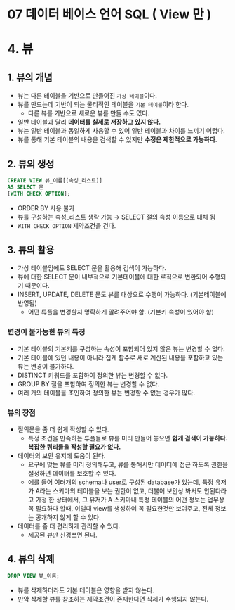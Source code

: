 # 07 데이터 베이스 언어 SQL ( View 만 )

# 4. 뷰

## 1. 뷰의 개념

- 뷰는 다른 테이블을 기반으로 만들어진 `가상 테이블`이다.
- 뷰를 만드는데 기반이 되는 물리적인 테이블을 `기본 테이블`이라 한다.
    - 다른 뷰를 기반으로 새로운 뷰를 만들 수도 있다.
- 일반 테이블과 달리 **데이터를 실제로 저장하고 있지 않다.**
- 뷰는 일반 테이블과 동일하게 사용할 수 있어 일반 테이블과 차이를 느끼기 어렵다.
- 뷰를 통해 기본 테이블의 내용을 검색할 수 있지만 **수정은 제한적으로 가능하다.**

## 2. 뷰의 생성

```sql
CREATE VIEW 뷰_이름[(속성_리스트)] 
AS SELECT 문
[WITH CHECK OPTION];
```

- ORDER BY 사용 불가
- 뷰를 구성하는 속성_리스트 생략 가능 → SELECT 절의 속성 이름으로 대체 됨
- `WITH CHECK OPTION` 제약조건을 건다.

## 3. 뷰의 활용

- 가상 테이블임에도 SELECT 문을 활용해 검색이 가능하다.
- 뷰에 대한 SELECT 문이 내부적으로 기본테이블에 대한 로직으로 변환되어 수행되기 때문이다.
- INSERT, UPDATE, DELETE 문도 뷰를 대상으로 수행이 가능하다. (기본테이블에 반영됨)
    - 어떤 튜플을 변경할지 명확하게 알려주어야 함. (기본키 속성이 있어야 함)


### 변경이 불가능한 뷰의 특징

- 기본 테이블의 기본키를 구성하는 속성이 포함되어 있지 않은 뷰는 변경할 수 없다.
- 기본 테이블에 있던 내용이 아니라 집계 함수로 새로 계산된 내용을 포함하고 있는 뷰는 변경이 불가하다.
- DISTINCT 키워드를 포함하여 정의한 뷰는 변경할 수 없다.
- GROUP BY 절을 포함하여 정의한 뷰는 변경할 수 없다.
- 여러 개의 테이블을 조인하여 정의한 뷰는 변경할 수 없는 경우가 많다.

### 뷰의 장점

- 질의문을 좀 더 쉽게 작성할 수 있다.
    - 특정 조건을 만족하는 투플들로 뷰를 미리 만들어 놓으면 **쉽게 검색이 가능하다.** **복잡한 쿼리들을 작성할 필요가 없다.**
- 데이터의 보안 유지에 도움이 된다.
    - 요구에 맞는 뷰를 미리 정의해두고, 뷰를 통해서만 데이터에 접근 하도록 권한을 설정하면 데이터를 보호할 수 있다.
    - 예를 들어 여러개의 schema나 user로 구성된 database가 있는데, 특정 유저가 A라는 스키마의 테이블을 보는 권한이 없고, 더불어 보안상 봐서도 안된다라고 가정 한 상태에서, 그 유저가 A 스키마내 특정 테이블의 어떤 정보는 업무상 꼭 필요하다 할때, 이럴때 view를 생성하여 꼭 필요한것만 보여주고, 전체 정보는 공개하지 않게 할 수 있다.
- 데이터를 좀 더 편리하게 관리할 수 있다.
    - 제공된 뷰만 신경쓰면 된다.


## 4. 뷰의 삭제

```sql
DROP VIEW 뷰_이름;
```

- 뷰를 삭제하더라도 기본 테이블은 영향을 받지 않는다.
- 만약 삭제할 뷰를 참조하는 제약조건이 존재한다면 삭제가 수행되지 않는다.
